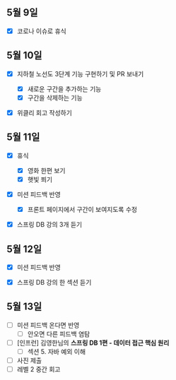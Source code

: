 ## 5월 9일

- [x] 코로나 이슈로 휴식



## 5월 10일

- [x] 지하철 노선도 3단계 기능 구현하기 및 PR 보내기
  - [x] 새로운 구간을 추가하는 기능
  - [x] 구간을 삭제하는 기능
- [x] 위클리 회고 작성하기



## 5월 11일

- [x] 휴식
  - [x] 영화 한편 보기
  - [x] 햇빛 쬐기
- [x] 미션 피드백 반영
  - [x] 프론트 페이지에서 구간이 보여지도록 수정
- [x] 스프링 DB 강의 3개 듣기



## 5월 12일

- [x] 미션 피드백 반영
- [x] 스프링 DB 강의 한 섹션 듣기



## 5월 13일

- [ ] 미션 피드백 온다면 반영
  - [ ] 안오면 다른 피드백 염탐
- [ ] [인프런] 김영한님의 **스프링 DB 1편 - 데이터 접근 핵심 원리**
  - [ ] 섹션 5. 자바 예외 이해
- [ ] 사진 제출
- [ ] 레벨 2 중간 회고